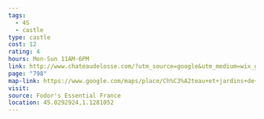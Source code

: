 ```yaml
---
tags:
  - 4S
  - castle
type: castle
cost: 12
rating: 4
hours: Mon-Sun 11AM-6PM
link: http://www.chateaudelosse.com/?utm_source=google&utm_medium=wix_google_business_profile&utm_campaign=12041619128847548683
page: "798"
map-link: https://www.google.com/maps/place/Ch%C3%A2teau+et+jardins+de+Losse/@45.055081,1.127829,13.71z/data=!4m6!3m5!1s0x47ff567d1b8e7371:0xc673da559b292ea4!8m2!3d45.029415!4d1.128353!16s%2Fm%2F027drgp?entry=ttu&g_ep=EgoyMDI0MTAxMy4wIKXMDSoASAFQAw%3D%3D
visit: 
source: Fodor's Essential France
location: 45.0292924,1.1281052
---
```

